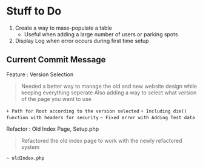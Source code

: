 # Stuff to Do

1. Create a way to mass-populate a table
    - Useful when adding a large number of users or parking spots
2. Display Log when error occurs during first time setup

## Current Commit Message

Feature : Version Selection

> Needed a better way to manage the old and new website design while keeping everything seperate
> Also adding a way to select what version of the page you want to use

`+ Path for Root according to the version selected`
`+ Including die() function with headers for security`
`~ Fixed error with Adding Test data`

Refactor : Old Index Page, Setup.php

> Refactored the old index page to work with the newly refactored system

`~ oldIndex.php`
